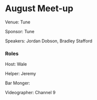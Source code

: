 # August Meet-up

Venue: Tune

Sponsor: Tune

Speakers: Jordan Dobson, Bradley Stafford


### Roles

Host: Wale

Helper: Jeremy

Bar Monger: 

Videographer: Channel 9
